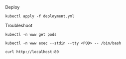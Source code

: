 
Deploy

```
kubectl apply -f deployment.yml
```

Troubleshoot

```
kubectl -n www get pods 

kubectl -n www exec --stdin --tty <POD> -- /bin/bash
```

```
curl http://localhost:80
```
